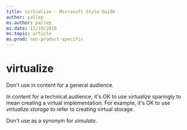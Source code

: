 ```yaml
---
title: virtualize - Microsoft Style Guide
author: pallep
ms.author: pallep
ms.date: 11/19/2016
ms.topic: article
ms.prod: non-product-specific
---
```


# virtualize

Don't use in content for a general audience.

In content for a technical audience, it's OK to use *virtualize* sparingly to mean creating a virtual implementation. For example, it's OK to use *virtualize storage* to refer to creating virtual storage. 

Don't use as a synonym for *simulate*.
